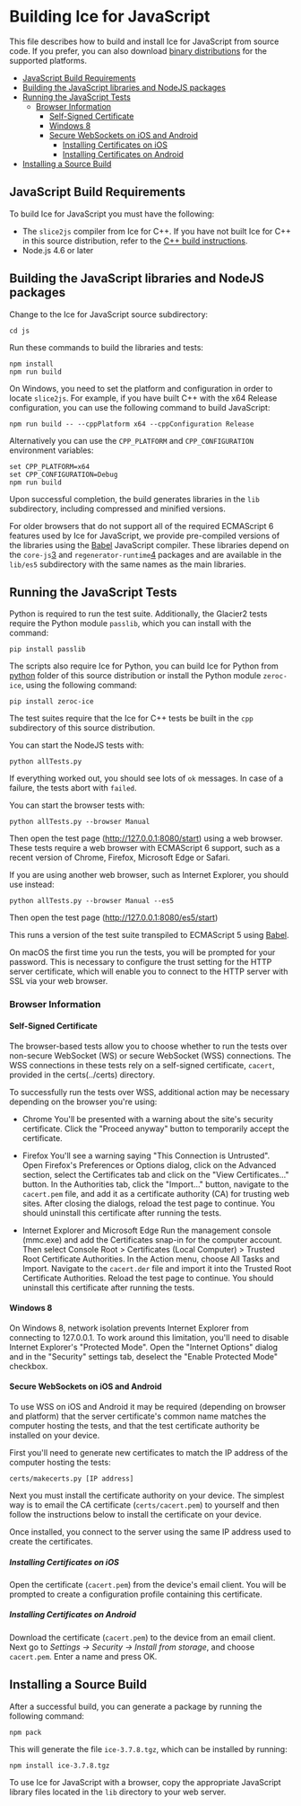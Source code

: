 # Building Ice for JavaScript

This file describes how to build and install Ice for JavaScript from source
code. If you prefer, you can also download [binary distributions][1] for the
supported platforms.

<!-- TOC depthFrom:2 -->

- [JavaScript Build Requirements](#javascript-build-requirements)
- [Building the JavaScript libraries and NodeJS packages](#building-the-javascript-libraries-and-nodejs-packages)
- [Running the JavaScript Tests](#running-the-javascript-tests)
    - [Browser Information](#browser-information)
        - [Self-Signed Certificate](#self-signed-certificate)
        - [Windows 8](#windows-8)
        - [Secure WebSockets on iOS and Android](#secure-websockets-on-ios-and-android)
            - [Installing Certificates on iOS](#installing-certificates-on-ios)
            - [Installing Certificates on Android](#installing-certificates-on-android)
- [Installing a Source Build](#installing-a-source-build)

<!-- /TOC -->

## JavaScript Build Requirements

To build Ice for JavaScript you must have the following:

- The `slice2js` compiler from Ice for C++. If you have not built Ice for C++
  in this source distribution, refer to the
  [C++ build instructions](../cpp/README.md).
- Node.js 4.6 or later

## Building the JavaScript libraries and NodeJS packages

Change to the Ice for JavaScript source subdirectory:
```
cd js
```

Run these commands to build the libraries and tests:
```
npm install
npm run build
```

On Windows, you need to set the platform and configuration in order to locate
`slice2js`. For example, if you have built C++ with the x64 Release
configuration, you can use the following command to build JavaScript:
```
npm run build -- --cppPlatform x64 --cppConfiguration Release
```

Alternatively you can use the `CPP_PLATFORM` and `CPP_CONFIGURATION` environment
variables:
```
set CPP_PLATFORM=x64
set CPP_CONFIGURATION=Debug
npm run build
```

Upon successful completion, the build generates libraries in the `lib`
subdirectory, including compressed and minified versions.

For older browsers that do not support all of the required ECMAScript 6
features used by Ice for JavaScript, we provide pre-compiled versions of
the libraries using the [Babel][2] JavaScript compiler. These libraries
depend on the `core-js`[3] and `regenerator-runtime`[4] packages
and  are available in the `lib/es5` subdirectory with the same names as
the main libraries.

## Running the JavaScript Tests

Python is required to run the test suite. Additionally, the Glacier2 tests
require the Python module `passlib`, which you can install with the command:
```
pip install passlib
```

The scripts also require Ice for Python, you can build Ice for Python from
[python](../python) folder of this source distribution or install the Python
module `zeroc-ice`, using the following command:
```
pip install zeroc-ice
```

The test suites require that the Ice for C++ tests be built in the `cpp`
subdirectory of this source distribution.

You can start the NodeJS tests with:
```
python allTests.py
```

If everything worked out, you should see lots of `ok` messages. In case of a
failure, the tests abort with `failed`.

You can start the browser tests with:
```
python allTests.py --browser Manual
```

Then open the test page (http://127.0.0.1:8080/start) using a web browser.
These tests require a web browser with ECMAScript 6 support, such as
a recent version of Chrome, Firefox, Microsoft Edge or Safari.

If you are using another web browser, such as Internet Explorer, you should
use instead:
```
python allTests.py --browser Manual --es5
```

Then open the test page (http://127.0.0.1:8080/es5/start)

This runs a version of the test suite transpiled to ECMAScript 5 using [Babel][2].

On macOS the first time you run the tests, you will be prompted for your
password. This is necessary to configure the trust setting for the HTTP
server certificate, which will enable you to connect to the HTTP server
with SSL via your web browser.

### Browser Information

#### Self-Signed Certificate

The browser-based tests allow you to choose whether to run the tests over
non-secure WebSocket (WS) or secure WebSocket (WSS) connections. The WSS
connections in these tests rely on a self-signed certificate, `cacert`,
provided in the certs(../certs) directory.

To successfully run the tests over WSS, additional action may be necessary
depending on the browser you're using:

- Chrome
   You'll be presented with a warning about the site's security certificate.
   Click the "Proceed anyway" button to temporarily accept the certificate.

- Firefox
   You'll see a warning saying "This Connection is Untrusted". Open Firefox's
   Preferences or Options dialog, click on the Advanced section, select the
   Certificates tab and click on the "View Certificates..." button. In the
   Authorities tab, click the "Import..." button, navigate to the `cacert.pem`
   file, and add it as a certificate authority (CA) for trusting web sites.
   After closing the dialogs, reload the test page to continue. You should
   uninstall this certificate after running the tests.

- Internet Explorer and Microsoft Edge
   Run the management console (mmc.exe) and add the Certificates snap-in for
   the computer account. Then select Console Root > Certificates (Local
   Computer) > Trusted Root Certificate Authorities. In the Action menu, choose
   All Tasks and Import. Navigate to the `cacert.der` file and import it into
   the Trusted Root Certificate Authorities. Reload the test page to continue.
   You should uninstall this certificate after running the tests.

#### Windows 8

On Windows 8, network isolation prevents Internet Explorer from
connecting to 127.0.0.1. To work around this limitation, you'll need to disable
Internet Explorer's "Protected Mode". Open the "Internet Options" dialog and in
the "Security" settings tab, deselect the "Enable Protected Mode" checkbox.

#### Secure WebSockets on iOS and Android

To use WSS on iOS and Android it may be required (depending on browser and
platform) that the server certificate's common name matches the computer hosting
the tests, and that the test certificate authority be installed on your device.

First you'll need to generate new certificates to match the IP address of the
computer hosting the tests:
```
certs/makecerts.py [IP address]
```

Next you must install the certificate authority on your device. The simplest way
is to email the CA certificate (`certs/cacert.pem`) to yourself and then follow
the instructions below to install the certificate on your device.

Once installed, you connect to the server using the same IP address used to
create the certificates.

##### Installing Certificates on iOS

Open the certificate (`cacert.pem`) from the device's email client. You
will be prompted to create a configuration profile containing this certificate.

##### Installing Certificates on Android

Download the certificate (`cacert.pem`) to the device from an email client.
Next go to _Settings -> Security -> Install from storage_, and choose
`cacert.pem`. Enter a name and press OK.

## Installing a Source Build

After a successful build, you can generate a package by running the
following command:
```
npm pack
```

This will generate the file `ice-3.7.8.tgz`, which can be installed by running:
```
npm install ice-3.7.8.tgz
```

To use Ice for JavaScript with a browser, copy the appropriate JavaScript
library files located in the `lib` directory to your web server.

[1]: https://zeroc.com/downloads/ice
[2]: https://babeljs.io
[3]: https://www.npmjs.com/package/core-js
[4]: https://www.npmjs.com/package/regenerator-runtime
